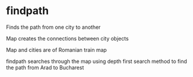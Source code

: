 # findpath
 Finds the path from one city to another

Map creates the connections between city objects

Map and cities are of Romanian train map

findpath searches through the map using depth first search method to find the path from Arad to Bucharest
